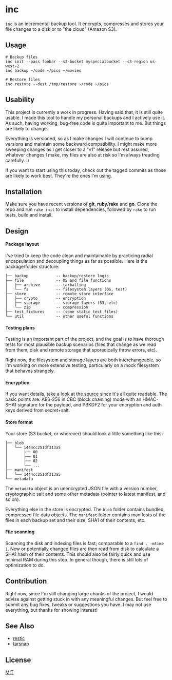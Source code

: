 inc
===

`inc` is an incremental backup tool.  It encrypts, compresses and stores your file changes to a disk or to "the cloud" (Amazon S3).

## Usage

	# Backup files
	inc init --pass foobar --s3-bucket myspecialbucket --s3-region us-west-2
	inc backup ~/code ~/pics ~/movies

	# Restore files
	inc restore --dest /tmp/restore ~/code ~/pics

## Usability

This project is currently a work in progress.  Having said that, it is still quite usable.  I made this tool to handle my personal backups and I actively use it.  As such, having working, bug-free code is quite important to me.  But things are likely to change.

Everything is versioned, so as I make changes I will continue to bump versions and maintain some backward compatibility.  I might make more sweeping changes as I get closer to a "v1" release but rest assured, whatever changes I make, my files are also at risk so I'm always treading carefully. :)

If you want to start using this today, check out the tagged commits as those are likely to work best.  They're the ones I'm using.

## Installation

Make sure you have recent versions of **git**, **ruby**/**rake** and **go**.  Clone the repo and run `rake init` to install dependencies, followed by `rake` to run tests, build and install.

## Design

#### Package layout

I've tried to keep the code clean and maintainable by practicing radial encapsulation and decoupling things as far as possible.  Here is the package/folder structure:

	├── backup            -- backup/restore logic
	├── file              -- OS and file functions
	│   ├── archive       -- tarballing
	│   └── fs            -- filesystem layers (OS, test)
	├── store             -- remote store interface
	│   ├── crypto        -- encryption
	│   ├── storage       -- storage layers (S3, etc)
	│   └── zip           -- compression
	├── test_fixtures     -- (some static test files)
	└── util              -- other useful functions

#### Testing plans

Testing is an important part of the project, and the goal is to have thorough tests for most plausible backup scenarios (files that change as we read from them, disk and remote storage that sporadically throw errors, etc).

Right now, the filesystem and storage layers are both interchangeable, so I'm working on more extensive testing, particularly on a mock filesystem that behaves strangely.

#### Encryption

If you want details, take a look at the [source](store/crypto/crypto.go) since it's all quite readable.  The basic points are: AES-256 in CBC (block chaining) mode with an HMAC-SHA1 signature for the payload, and PBKDF2 for your encryption and auth keys derived from secret+salt.

#### Store format

Your store (S3 bucket, or wherever) should look a little something like this:

	├── blob
	│   └── 1444cc251df313a5
	│       ├── 00
	│       ├── 01
	│       ├── 02
	│       └── ...
	├── manifest
	│   └── 1444cc251df313a5
	└── metadata

The `metadata` object is an unencrypted JSON file with a version number, cryptographic salt and some other metadata (pointer to latest manifest, and so on).

Everything else in the store is encrypted.  The `blob` folder contains bundled, compressed file data objects.  The `manifest` folder contains manifests of the files in each backup set and their size, SHA1 of their contents, etc.

#### File scanning

Scanning the disk and indexing files is fast; comparable to a `find . -mtime 1`.  New or potentially changed files are then read from disk to calculate a SHA1 hash of their contents.  This should also be fairly quick and use minimal RAM during this step.  In general though, there is still lots of optimization to do.

## Contribution

Right now, since I'm still changing large chunks of the project, I would advise against getting stuck in with any meaningful changes.  But feel free to submit any bug fixes, tweaks or suggestions you have.  I may not use everything, but thanks for showing interest!

## See Also

- [restic](https://restic.github.io/)
- [tarsnap](http://www.tarsnap.com/)

## License

[MIT](LICENSE)
